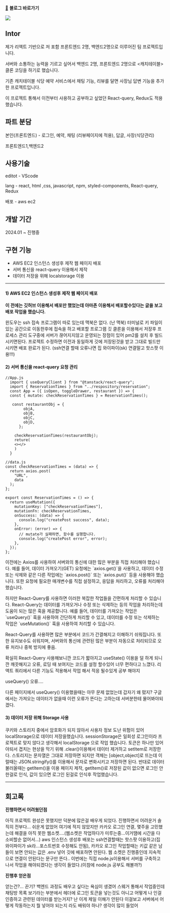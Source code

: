 [🔗](https://saltsoyeon.tistory.com/54)
**블로그 바로가기**

<img src="https://github.com/josoyean/tving/assets/31685570/5eea157d-09b2-4ed1-b786-82ddc4eaf3ae">

## **Intor**

제가 리액트 기반으로 저 포함 프론트엔드 2명, 백엔드2명으로 이루어진 팀 프로젝트입니다.

서버와 소통하는 능력을 기르고 싶어서 백엔드 2명, 프론트엔드 2명으로 <캐치테이블> 클론 코딩을 하기로 했습니다.

기존 캐치테이블 식당 예약 서비스에서 채팅 기능, 리뷰를 달면 사장님 답변 기능을 추가한 프로젝트입니다.

이 프로젝트 통해서 이전부터 사용하고 공부하고 싶었던 React-query, Redux도 적용했습니다.

## **파트 분담**

본인(프론트엔드) - 로그인, 예약, 채팅 (리뷰페이지에 적용), 답글, 사장(식당관리)

프론트엔드1,백엔드2

## **사용기술**

editot - VScode

lang - react, html ,css, javascript, npm, styled-components, React-query, Redux

배포 - aws ec2

## **개발 기간**

2024.01 ~ 진행중

## **구현 기능**

-   AWS EC2 인스턴스 생성후 제작 웹 페이지 배포
-   서버 통신을 react-query 이용해서 제작
-   데이터 저장을 위해 localstorage 이용



---

#### **1) AWS EC2 인스턴스 생성후 제작 웹 페이지 배포**

**이 전에는 깃허브 이용해서 배포만 했었는데 아마존 이용해서 배포할수있다는 글을 보고 배포 작업을 했습니다.**

윈도우는 ssh 접속 프로그램이 따로 있는데 맥북은 없다. (난 맥북) 터미널로 키 파일이 있는 공간으로 이동한후에 접속을 하고 배포할 프로그램 깃 클론을 이용해서 저장후 프로세스 관리 도구중에 서버가 끊어지지않고 운영되는 장점이 있어 pm2를 설치 후 빌드 시키면된다. 프로젝트 수정하면 이전과 동일하게 깃에 저장된것을 받고 그대로 빌드만 시키면 배포 완료가 된다. (ssh연결 할때 오류나면 집 와이파이(sk) 연결말고 핫스팟 이용!!!)

#### **2) 서버 통신을 react-query 요청 관리**

```
//App.js
  import { useQueryClient } from "@tanstack/react-query";
  import { ReservationTimes } from "../respository/reservation";
  const App = ({ isOpen, toggleDrawer, restaurant }) => {
  const { mutate: checkReservationTimes } = ReservationTimes();

   const restaurantObj = {
        objA,
        objB,
        objC,
        objD,
      };

    checkReservationTimes(restaurantObj);
    reture(
    <></>
    )
  }

//data.js
const checkReservationTimes = (data) => {
  return axios.post(
    "URL",
    data
  );
};

export const ReservationTimes = () => {
  return useMutation({
    mutationKey: ["checkReservationTimes"],
    mutationFn: checkReservationTimes,
    onSuccess: (data) => {
      console.log("createPost success", data);
    },
    onError: (error) => {
      // mutate가 실패하면, 함수를 실행합니다.
      console.log("createPost error", error);
    },
  });
};
```

이전에는 Axios를 사용하여 서버와의 통신에 대한 많은 부분을 직접 처리해야 했습니다. 예를 들어, 데이터 가져오기(GET) 요청에는 \`axios.get()\`을 사용하고, 데이터 수정 또는 삭제와 같은 다른 작업에는 \`axios.post()\` 또는 \`axios.put()\` 등을 사용해야 했습니다. 또한 요청에 필요한 매개변수를 직접 설정하고, 응답을 처리하고, 오류를 처리해야 했습니다.

하지만 React-Query를 사용하면 이러한 복잡한 작업들을 간편하게 처리할 수 있습니다. React-Query는 데이터를 가져오거나 수정 또는 삭제하는 등의 작업을 처리하는데 도움이 되는 많은 훅을 제공합니다. 예를 들어, 데이터를 가져오는 작업은 \`useQuery()\` 훅을 사용하여 간단하게 처리할 수 있고, 데이터를 수정 또는 삭제하는 작업은 \`useMutation()\` 훅을 사용하여 처리할 수 있습니다.

React-Query를 사용하면 많은 부분에서 코드가 간결해지고 이해하기 쉬워집니다. 또한 유지보수도 쉬워지며, 서버와의 통신에 관련된 많은 부분이 자동으로 처리되므로 오류 처리나 중복 방지에 좋음. 

확실히 React-Query 사용해보니깐 코드가 짧아지고 useState() 이용을 덜 하게 되니깐 깨끗해지고 오류, 로딩 때 보여지는 코드를 설정 할수있어 너무 편하다고 느꼈다. 리액트 쿼리에서 다른 기능도 적용해서 작업 해서 적응 될수있게 공부 해야지

useQuery() 오류....

다른 페이지에서 useQuery() 이용했을때는 아무 문제 없었는데 갑자기 왜 떴지? 구글에서는 가져오는 데이터가 없을때 이런 오류가 뜬다는 고하는데 서버분한테 물어봐야되겠다.

#### **3) 데이터 저장 위해 Storage 사용**

쿠키와 스토리지 중에서 암호화가 되지 않아서 사용자 정보 도난 위험이 있어 localStorage으로 데이터 저장을했습니다. sessionStorage은 일회성 로그인이라 프로젝트로 맞지 않다고 생각해서 localStorage 으로 작업 했습니다. 토큰은 하나만 있어야되서 겹치는 현상을 막기 위해 .clear()이용해서 데이터 제거하고 setItem로 저장한다. 스토리지는 문자열은 그대로 저장하면 되지만 객체는 \[object,object\]로 뜨는데 이럴때는 JSON.stringify()를 이용해서 문자로 변화시키고 저장하면 된다. 반대로 데이터 불러올때는 getItem()을 이용 페이지 제작, getItem()로 저장된 값이 없으면 로그인 안 한걸로 인식, 값이 있으면 로그인 된걸로 인식후 작업했습니다.

---

## **회고록**

**진행하면서 어려웠던점**

아직 프로젝트 완성은 못했지만 덕분에 많은걸 배우게 되었다. 진행하면서 어려운거 솔직히 전부다... 쉬운게 없었어 여기에 적지 않았지만 카카오 로그인 연결, 몇주을 고민했는데 해결을 아직 못한 웹소켓....(웹소켓은 작업하다가 미루는중...이거땜에 시간을 다 소비할순 없어서...) aws 인스턴스 생성후 배포는 ssh연결할때는 핫스팟 이용하고(집 와이파이가 sk라...포스트번호 수정해도 안됨), 카카오 로그인 작업할때는 키값 같은 남들이 보면 안되는 값은 .env 넣어 깃에 배포하면 안된다. 웹 소켓은 진행중인데 지속적으로 연결이 안된다는 문구만 뜬다.. 이번에는 직접 node.js이용해서 서버를 구축하고 나서 작업을 해야되겠다는 생각이 들었다.(이참에 node.js 공부도 해볼까?)

**진행후 얻은점**

얻는건?... 끈기? 백엔드 과정도 배우고 싶다는 욕심이 생겼어 스웨거 통해서 작업중인데 채팅방 목록 보기라는 부분에서 헤더에 로그인 토큰을 넣는것도 아니고 어떻게 나 인걸 인증하고 관련된 데이터를 받는거지? 난 이게 제일 이해가 안된다 이걸보고 서버에서 어떻게 작동하는지 뭘 넣어야 되는지 라도 배워야 하나? 생각이 많이 들었어 
